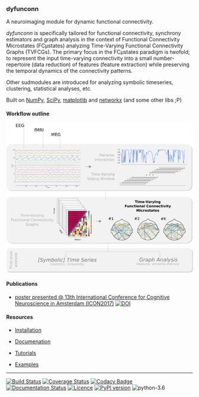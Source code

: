 ### dyfunconn
A neuroimaging module for dynamic functional connectivity.

_dyfunconn_ is specifically tailored for functional connectivity, synchrony estimators and graph analysis in the context of Functional Connectivity Microstates (FCμstates) analyzing Time-Varying Functional Connectivity Graphs (TVFCGs). The primary focus in the FCμstates paradigm is twofold; to represent the input time-varying connectivity into a small number-repertoire (data reduction) of features (feature extraction) while preserving the temporal dynamics of the connectivity patterns.

Other sudmodules are introduced for analyzing symbolic timeseries, clustering, statistical analyses, etc.

Built on [NumPy](http://www.numpy.org/), [SciPy](http://www.scipy.org/), [matplotlib](http://matplotlib.org/) and [networkx](https://networkx.github.io/) (and some other libs ;P)

#### Workflow outline

![workflow](docs/pipeline1_poster.svg.png)


#### Publications

* [poster presented @ 13th International Conference for Cognitive Neuroscience in Amsterdam \(ICON2017\)](https://f1000research.com/posters/6-1638) [![DOI](https://img.shields.io/badge/DOI-10.7490%2Ff1000research.1114652.1-blue.svg)](http://dx.doi.org/10.7490/f1000research.1114652.1)

#### Resources

* [Installation](https://github.com/makism/dyfunconn/blob/master/INSTALL.md)

* [Documenation](http://dyfunconn.readthedocs.io/?badge=latest)

* [Tutorials](https://github.com/makism/dyfunconn/tree/master/tutorials)

* [Examples](https://github.com/makism/dyfunconn/tree/master/examples)


---

[![Build Status](https://travis-ci.org/makism/dyfunconn.svg?branch=master)](https://travis-ci.org/makism/dyfunconn) [![Coverage Status](https://coveralls.io/repos/github/makism/dyfunconn/badge.svg?branch=master)](https://coveralls.io/github/makism/dyfunconn?branch=) [![Codacy Badge](https://api.codacy.com/project/badge/Grade/70dff7603f5849f79e703f852d1b5ae3)](https://www.codacy.com/app/makism/dyfunconn?utm_source=github.com&amp;utm_medium=referral&amp;utm_content=makism/dyfunconn&amp;utm_campaign=Badge_Grade) [![Documentation Status](https://readthedocs.org/projects/dyfunconn/badge/?version=latest)](http://dyfunconn.readthedocs.io/?badge=latest) [![Licence](https://img.shields.io/badge/Licence-BSD-blue.svg)](https://opensource.org/licenses/BSD-3-Clause) [![PyPI version](https://badge.fury.io/py/dyfunconn.svg)](https://badge.fury.io/py/dyfunconn) ![python-3.6](https://img.shields.io/badge/python-3.6-blue.svg)
